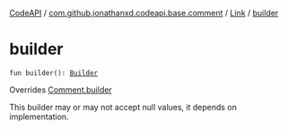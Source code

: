 [CodeAPI](../../index.md) / [com.github.jonathanxd.codeapi.base.comment](../index.md) / [Link](index.md) / [builder](.)

# builder

`fun builder(): `[`Builder`](-builder/index.md)

Overrides [Comment.builder](../-comment/builder.md)

This builder may or may not accept null values, it depends on implementation.

